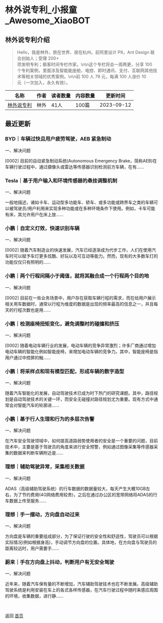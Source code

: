 # 林外说专利_小报童_Awesome_XiaoBOT

## 林外说专利介绍
> Hello，我是林外，旅在世界、居在杭州。前阿里设计 P8，Ant Design 联合创始人；受理 200+  
项发明专利；极客时间专栏作家。\n\n这个专栏将会一周两更，分享 100  
个专利案例，里面涉及智能能座舱、电控、即时通讯、支付、互联网其他技术等相关领域的优秀案例。\n\n前 100 人 79 元，每满 100 人涨价 10  
元（一次加入，永久有效）。  
  


|名称|作者|读者数量|内容数量|更新时间|
|---|---|---|---|---|
|[林外说专利](https://xiaobot.net/p/LinWai?refer=0b133df9-27dc-423b-8101-639049001c13)|林外|41人|100篇|2023-09-12|

## 最近更新
### BYD｜车辆过快且用户疲劳驾驶，AEB 紧急制动

一、解决问题

[0002] 目前的自动紧急制动系统(Autonomous Emergency
Brake，简称AEB)在车辆行驶过程中，通过摄像头或雷达等传感器识别检测前方车辆，在有......

### Tesla｜基于用户输入和环境传感器的悬挂调整机制

一、解决问题

一般地描述，诸如卡车、运动型多功能车、轿车、或多功能或跨界车之类的车辆可以被驾驶员/用户利用来实现多种功能或在多种环境条件下使用。例如，卡车可能有床，其允许用户在床上放......

### 小鹏｜自定义灯效，快速识别车辆

一、解决问题

[0002]
随着汽车制造业的快速发展，汽车已经逐渐成为代步工作，人们在使用汽车时可以赋予车灯更多炫酷、好玩以及可互动等能力。然而，现有的大多数车灯的功能仅仅只有照明的......

### 小鹏｜两个行程间隔小于阈值，就将其融合成一个行程两个目的地

一、解决问题

[0002]
目前在一些业务场景中，用户存在获取车辆行程的需求，而在给用户展示相关用车数据时，通常以行程为维度的数据是出现的频率最高的信息之一，并且每天的行程次数也是用......

### 小鹏｜检测座椅扭矩变化，避免调整时的碰撞和挤压

一、解决问题

[0002]
随着电动车辆行业的发展，电动车辆的竞争异常激烈；许多厂商通过增加电动车辆的智能化例如智能座椅，来增加电动车辆的竞争力。其中，智能座椅是指用户通过中控屏的触......

### 小鹏｜将采样点和现有模型匹配，形成车辆的数字造型

一、解决问题

随着汽车智能化的发展，自动驾驶技术已成为时下热门的研究课题。其中，路径规划是自动驾驶技术的关键一环，而安全无碰撞对路径规划尤为重要。现有方式中通常会对智能汽车的轮廓进......

### 小鹏｜基于行人生理和行为的多层次告警

一、解决问题

在汽车安全驾驶领域中，如何提高道路弱势使用者的安全是一个重要的问题，目前技术中，主要是基于驾驶员的角度来进行安全预警，例如通过图像采集等传感器采集的数据来判断车辆附近是......

### 理想｜辅助驾驶异常，采集相关数据

一、解决问题

ADAS（高级辅助驾驶系统）的行车数据的数据量较大，每天产生大概10GB左右，为了节约费用(4G网络费用较贵)，之后在通过办公区的宽带网络将ADAS的行车数据上传至服务......

### 理想｜手一摆动，方向盘自动过来

一、解决问题

方向盘是车辆的重要组成部分，为了保证行驶的安全性和舒适性，驾驶员可以根据实际情况(例如根据身高)，手动调节方向盘的位置。具体地，在方向盘与驾驶员的距离较远时，用户需要手......

### 蔚来｜手在方向盘上抖动，判断用户有无安全驾驶

一、解决问题

近年来，随着汽车保有量的不断增加，汽车辅助驾驶技术也在不断发展。高级辅助驾驶系统是利用安装在车上的各式各样传感器，在汽车行驶过程中随时来感应周围的环境，收集数据，进行静......


<a href="https://github.com/Reno9527/awesome-xiaobot" style="color: white; text-decoration: none;">awesome-xiaobot</a>

返回 [首页](../README.md)
